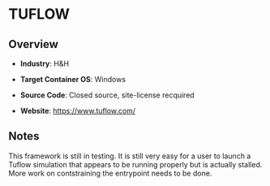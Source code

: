 # TUFLOW
## Overview
- **Industry**: H&H

- **Target Container OS**: Windows

- **Source Code**: Closed source, site-license recquired

- **Website**: https://www.tuflow.com/

## Notes
This framework is still in testing. It is still very easy for a user to launch a Tuflow simulation that appears to be running properly but is actually stalled. More work on contstraining the entrypoint needs to be done. 
